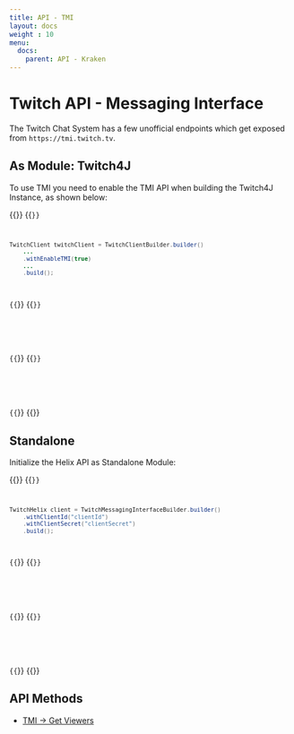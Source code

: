```yaml
---
title: API - TMI
layout: docs
weight : 10
menu: 
  docs:
    parent: API - Kraken
---
```


# Twitch API - Messaging Interface

The Twitch Chat System has a few unofficial endpoints which get exposed from `https://tmi.twitch.tv`.

## As Module: Twitch4J

To use TMI you need to enable the TMI API when building the Twitch4J Instance, as shown below:

{{<codeblocks>}}
{{<code Java>}}
```java
TwitchClient twitchClient = TwitchClientBuilder.builder()
    ...
    .withEnableTMI(true)
    ...
    .build();
```
{{</code>}}
{{<code Groovy>}}
```groovy

```
{{</code>}}
{{<code Kotlin>}}
```kotlin

```
{{</code>}}
{{</codeblocks>}}

## Standalone

Initialize the Helix API as Standalone Module:

{{<codeblocks>}}
{{<code Java>}}
```java
TwitchHelix client = TwitchMessagingInterfaceBuilder.builder()
    .withClientId("clientId")
    .withClientSecret("clientSecret")
    .build();
```
{{</code>}}
{{<code Groovy>}}
```groovy

```
{{</code>}}
{{<code Kotlin>}}
```kotlin

```
{{</code>}}
{{</codeblocks>}}

## API Methods

- [TMI -> Get Viewers](./get-viewers)
